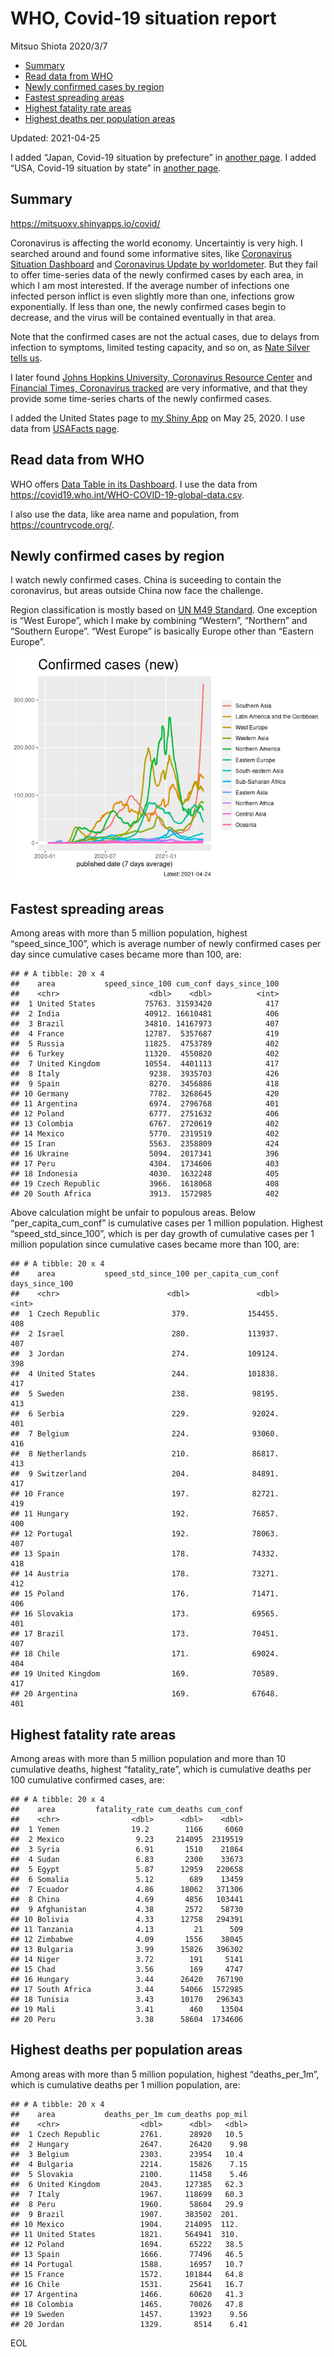 WHO, Covid-19 situation report
================
Mitsuo Shiota
2020/3/7

-   [Summary](#summary)
-   [Read data from WHO](#read-data-from-who)
-   [Newly confirmed cases by region](#newly-confirmed-cases-by-region)
-   [Fastest spreading areas](#fastest-spreading-areas)
-   [Highest fatality rate areas](#highest-fatality-rate-areas)
-   [Highest deaths per population
    areas](#highest-deaths-per-population-areas)

Updated: 2021-04-25

I added “Japan, Covid-19 situation by prefecture” in [another
page](Japan.md). I added “USA, Covid-19 situation by state” in [another
page](USA.md).

## Summary

<https://mitsuoxv.shinyapps.io/covid/>

Coronavirus is affecting the world economy. Uncertaintiy is very high. I
searched around and found some informative sites, like [Coronavirus
Situation
Dashboard](https://who.maps.arcgis.com/apps/opsdashboard/index.html#/c88e37cfc43b4ed3baf977d77e4a0667)
and [Coronavirus Update by
worldometer](https://www.worldometers.info/coronavirus/). But they fail
to offer time-series data of the newly confirmed cases by each area, in
which I am most interested. If the average number of infections one
infected person inflict is even slightly more than one, infections grow
exponentially. If less than one, the newly confirmed cases begin to
decrease, and the virus will be contained eventually in that area.

Note that the confirmed cases are not the actual cases, due to delays
from infection to symptoms, limited testing capacity, and so on, as
[Nate Silver tells
us](https://fivethirtyeight.com/features/coronavirus-case-counts-are-meaningless/).

I later found [Johns Hopkins University, Coronavirus Resource
Center](https://coronavirus.jhu.edu/) and [Financial Times, Coronavirus
tracked](https://www.ft.com/content/a26fbf7e-48f8-11ea-aeb3-955839e06441)
are very informative, and that they provide some time-series charts of
the newly confirmed cases.

I added the United States page to [my Shiny
App](https://mitsuoxv.shinyapps.io/covid/) on May 25, 2020. I use data
from [USAFacts
page](https://usafacts.org/visualizations/coronavirus-covid-19-spread-map/).

## Read data from WHO

WHO offers [Data Table in its Dashboard](https://covid19.who.int/table).
I use the data from
<https://covid19.who.int/WHO-COVID-19-global-data.csv>.

I also use the data, like area name and population, from
<https://countrycode.org/>.

## Newly confirmed cases by region

I watch newly confirmed cases. China is suceeding to contain the
coronavirus, but areas outside China now face the challenge.

Region classification is mostly based on [UN M49
Standard](https://unstats.un.org/unsd/methodology/m49/). One exception
is “West Europe”, which I make by combining “Western”, “Northern” and
“Southern Europe”. “West Europe” is basically Europe other than “Eastern
Europe”.

![](README_files/figure-gfm/chart-1.png)<!-- -->

## Fastest spreading areas

Among areas with more than 5 million population, highest
“speed\_since\_100”, which is average number of newly confirmed cases
per day since cumulative cases became more than 100, are:

    ## # A tibble: 20 x 4
    ##    area           speed_since_100 cum_conf days_since_100
    ##    <chr>                    <dbl>    <dbl>          <int>
    ##  1 United States           75763. 31593420            417
    ##  2 India                   40912. 16610481            406
    ##  3 Brazil                  34810. 14167973            407
    ##  4 France                  12787.  5357687            419
    ##  5 Russia                  11825.  4753789            402
    ##  6 Turkey                  11320.  4550820            402
    ##  7 United Kingdom          10554.  4401113            417
    ##  8 Italy                    9238.  3935703            426
    ##  9 Spain                    8270.  3456886            418
    ## 10 Germany                  7782.  3268645            420
    ## 11 Argentina                6974.  2796768            401
    ## 12 Poland                   6777.  2751632            406
    ## 13 Colombia                 6767.  2720619            402
    ## 14 Mexico                   5770.  2319519            402
    ## 15 Iran                     5563.  2358809            424
    ## 16 Ukraine                  5094.  2017341            396
    ## 17 Peru                     4304.  1734606            403
    ## 18 Indonesia                4030.  1632248            405
    ## 19 Czech Republic           3966.  1618068            408
    ## 20 South Africa             3913.  1572985            402

Above calculation might be unfair to populous areas. Below
“per\_capita\_cum\_conf” is cumulative cases per 1 million population.
Highest “speed\_std\_since\_100”, which is per day growth of cumulative
cases per 1 million population since cumulative cases became more than
100, are:

    ## # A tibble: 20 x 4
    ##    area           speed_std_since_100 per_capita_cum_conf days_since_100
    ##    <chr>                        <dbl>               <dbl>          <int>
    ##  1 Czech Republic                379.             154455.            408
    ##  2 Israel                        280.             113937.            407
    ##  3 Jordan                        274.             109124.            398
    ##  4 United States                 244.             101838.            417
    ##  5 Sweden                        238.              98195.            413
    ##  6 Serbia                        229.              92024.            401
    ##  7 Belgium                       224.              93060.            416
    ##  8 Netherlands                   210.              86817.            413
    ##  9 Switzerland                   204.              84891.            417
    ## 10 France                        197.              82721.            419
    ## 11 Hungary                       192.              76857.            400
    ## 12 Portugal                      192.              78063.            407
    ## 13 Spain                         178.              74332.            418
    ## 14 Austria                       178.              73271.            412
    ## 15 Poland                        176.              71471.            406
    ## 16 Slovakia                      173.              69565.            401
    ## 17 Brazil                        173.              70451.            407
    ## 18 Chile                         171.              69024.            404
    ## 19 United Kingdom                169.              70589.            417
    ## 20 Argentina                     169.              67648.            401

## Highest fatality rate areas

Among areas with more than 5 million population and more than 10
cumulative deaths, highest “fatality\_rate”, which is cumulative deaths
per 100 cumulative confirmed cases, are:

    ## # A tibble: 20 x 4
    ##    area         fatality_rate cum_deaths cum_conf
    ##    <chr>                <dbl>      <dbl>    <dbl>
    ##  1 Yemen                19.2        1166     6060
    ##  2 Mexico                9.23     214095  2319519
    ##  3 Syria                 6.91       1510    21864
    ##  4 Sudan                 6.83       2300    33673
    ##  5 Egypt                 5.87      12959   220658
    ##  6 Somalia               5.12        689    13459
    ##  7 Ecuador               4.86      18062   371306
    ##  8 China                 4.69       4856   103441
    ##  9 Afghanistan           4.38       2572    58730
    ## 10 Bolivia               4.33      12758   294391
    ## 11 Tanzania              4.13         21      509
    ## 12 Zimbabwe              4.09       1556    38045
    ## 13 Bulgaria              3.99      15826   396302
    ## 14 Niger                 3.72        191     5141
    ## 15 Chad                  3.56        169     4747
    ## 16 Hungary               3.44      26420   767190
    ## 17 South Africa          3.44      54066  1572985
    ## 18 Tunisia               3.43      10170   296343
    ## 19 Mali                  3.41        460    13504
    ## 20 Peru                  3.38      58604  1734606

## Highest deaths per population areas

Among areas with more than 5 million population, highest
“deaths\_per\_1m”, which is cumulative deaths per 1 million population,
are:

    ## # A tibble: 20 x 4
    ##    area           deaths_per_1m cum_deaths pop_mil
    ##    <chr>                  <dbl>      <dbl>   <dbl>
    ##  1 Czech Republic         2761.      28920   10.5 
    ##  2 Hungary                2647.      26420    9.98
    ##  3 Belgium                2303.      23954   10.4 
    ##  4 Bulgaria               2214.      15826    7.15
    ##  5 Slovakia               2100.      11458    5.46
    ##  6 United Kingdom         2043.     127385   62.3 
    ##  7 Italy                  1967.     118699   60.3 
    ##  8 Peru                   1960.      58604   29.9 
    ##  9 Brazil                 1907.     383502  201.  
    ## 10 Mexico                 1904.     214095  112.  
    ## 11 United States          1821.     564941  310.  
    ## 12 Poland                 1694.      65222   38.5 
    ## 13 Spain                  1666.      77496   46.5 
    ## 14 Portugal               1588.      16957   10.7 
    ## 15 France                 1572.     101844   64.8 
    ## 16 Chile                  1531.      25641   16.7 
    ## 17 Argentina              1466.      60620   41.3 
    ## 18 Colombia               1465.      70026   47.8 
    ## 19 Sweden                 1457.      13923    9.56
    ## 20 Jordan                 1329.       8514    6.41

EOL
